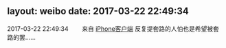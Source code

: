 layout: weibo
date: 2017-03-22 22:49:34
---
2017-03-22 22:49:34  &nbsp;&nbsp;&nbsp;&nbsp;&nbsp;&nbsp; 来自 <a href="http://app.weibo.com/t/feed/9ksdit" rel="nofollow">iPhone客户端</a>
反复提套路的人怕也是希望被套路的罢…… ​​​
